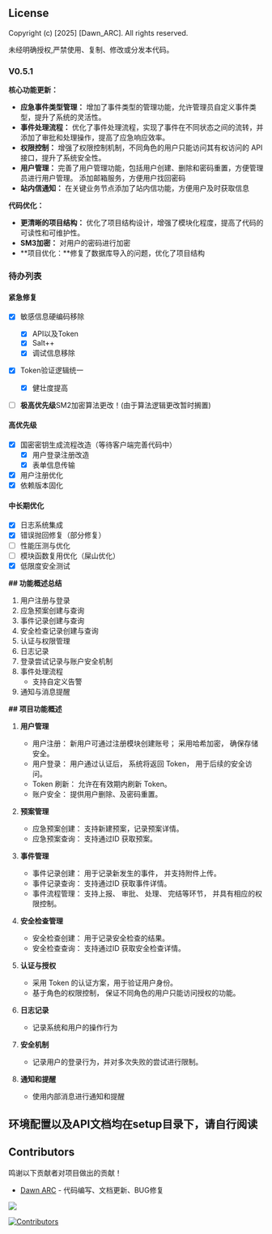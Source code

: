 ## License

Copyright (c) [2025] [Dawn_ARC]. All rights reserved.

未经明确授权,严禁使用、复制、修改或分发本代码。


### V0.5.1

**核心功能更新：**

*   **应急事件类型管理：** 增加了事件类型的管理功能，允许管理员自定义事件类型，提升了系统的灵活性。
*   **事件处理流程：** 优化了事件处理流程，实现了事件在不同状态之间的流转，并添加了审批和处理操作，提高了应急响应效率。
*   **权限控制：** 增强了权限控制机制，不同角色的用户只能访问其有权访问的 API 接口，提升了系统安全性。
*   **用户管理：** 完善了用户管理功能，包括用户创建、删除和密码重置，方便管理员进行用户管理。 添加邮箱服务，方便用户找回密码
*   **站内信通知：** 在关键业务节点添加了站内信功能，方便用户及时获取信息

**代码优化：**

*   **更清晰的项目结构：** 优化了项目结构设计，增强了模块化程度，提高了代码的可读性和可维护性。
*   **SM3加密：** 对用户的密码进行加密
*   **项目优化：**修复了数据库导入的问题，优化了项目结构

### 待办列表
#### 紧急修复

- [x] 敏感信息硬编码移除

	- [x] API以及Token
	- [x] Salt++
	- [x] 调试信息移除

- [x] Token验证逻辑统一
	- [x] 健壮度提高
	
- [ ] **极高优先级**SM2加密算法更改！(由于算法逻辑更改暂时搁置)
#### 高优先级
- [x] 国密密钥生成流程改造（等待客户端完善代码中）
   - [x] 用户登录注册改造
   - [x] 表单信息传输
- [x] 用户注册优化
- [x] 依赖版本固化
#### 中长期优化
- [x] 日志系统集成
- [x] 错误抛回修复（部分修复）
- [ ] 性能压测与优化 
- [ ] 模块函数复用优化（屎山优化）
- [x] 低限度安全测试 

**## 功能概述总结**

1.  用户注册与登录
2.  应急预案创建与查询
3.  事件记录创建与查询
4.  安全检查记录创建与查询
5.  认证与权限管理
6.  日志记录
7.  登录尝试记录与账户安全机制
8.  事件处理流程
    *  支持自定义告警
9.  通知与消息提醒

**## 项目功能概述**

1.  **用户管理**

    *   用户注册： 新用户可通过注册模块创建账号； 采用哈希加密， 确保存储安全。
    *   用户登录： 用户通过认证后， 系统将返回 Token， 用于后续的安全访问。
    *   Token 刷新： 允许在有效期内刷新 Token。
    *   账户安全： 提供用户删除、及密码重置。
2.  **预案管理**

    *   应急预案创建： 支持新建预案，记录预案详情。
    *   应急预案查询： 支持通过ID 获取预案。

3.  **事件管理**

    *   事件记录创建： 用于记录新发生的事件， 并支持附件上传。
    *   事件记录查询： 支持通过ID 获取事件详情。
    *   事件流程管理： 支持上报、 审批、 处理、 完结等环节， 并具有相应的权限控制。

4.  **安全检查管理**

    *   安全检查创建： 用于记录安全检查的结果。
    *   安全检查查询： 支持通过ID 获取安全检查详情。

5.  **认证与授权**

    *   采用 Token 的认证方案，用于验证用户身份。
    *   基于角色的权限控制， 保证不同角色的用户只能访问授权的功能。

6.  **日志记录**

    *  记录系统和用户的操作行为

7.  **安全机制**

    *   记录用户的登录行为，并对多次失败的尝试进行限制。

8.  **通知和提醒**
    *  使用内部消息进行通知和提醒

## 环境配置以及API文档均在setup目录下，请自行阅读


## Contributors

鸣谢以下贡献者对项目做出的贡献！
*   [Dawn ARC](https://github.com/A-Dawn) - 代码编写、文档更新、BUG修复

<a href="https://github.com/A-Dawn/air_emergency_response/graphs/contributors">
  <img src="https://contrib.rocks/image?repo=A-Dawn/air_emergency_response" />
</a>

[![Contributors](https://img.shields.io/github/contributors/A-Dawn/air_emergency_response)](https://github.com/A-Dawn/air_emergency_response/graphs/contributors)
